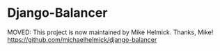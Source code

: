 # Django-Balancer

MOVED: This project is now maintained by Mike Helmick. Thanks, Mike!
https://github.com/michaelhelmick/django-balancer
